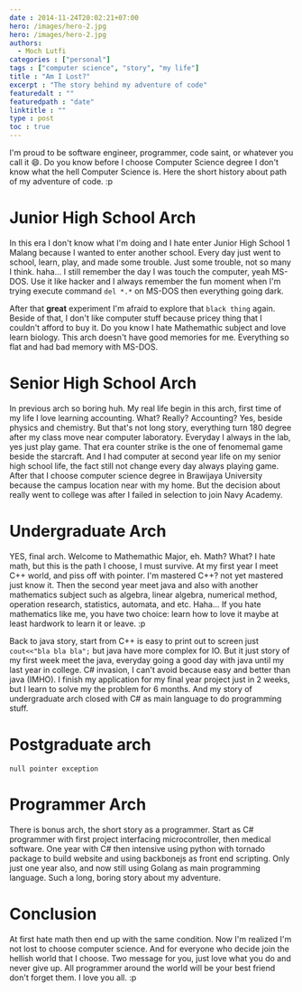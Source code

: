 ```yaml
---
date : 2014-11-24T20:02:21+07:00
hero: /images/hero-2.jpg
hero: /images/hero-2.jpg
authors:
  - Moch Lutfi
categories : ["personal"]
tags : ["computer science", "story", "my life"]
title : "Am I Lost?"
excerpt : "The story behind my adventure of code"
featuredalt : ""
featuredpath : "date"
linktitle : ""
type : post
toc : true
---
```


I'm proud to be software engineer, programmer, code saint, or whatever you call it :smile:. Do you know before I choose Computer Science degree I don't know what the hell Computer Science is. Here the short history about path of my adventure of code. :p

# Junior High School Arch

In this era I don't know what I'm doing and I hate enter Junior High School 1 Malang because I wanted to enter another school. Every day just went to school, learn, play, and made some trouble. Just some trouble, not so many I think. haha... I still remember the day I was touch the computer, yeah MS-DOS. Use it like hacker and I always remember the fun moment when I'm trying execute command `del *.*` on MS-DOS then everything going dark. 

After that **great** experiment I'm afraid to explore that `black thing` again. Beside of that, I don't like computer stuff because pricey thing that I couldn't afford to buy it. Do you know I hate Mathemathic subject and love learn biology. This arch doesn't have good memories for me. Everything so flat and had bad memory with MS-DOS. 

# Senior High School Arch

In previous arch so boring huh. My real life begin in this arch, first time of my life I love learning accounting. What? Really? Accounting? Yes, beside physics and chemistry. But that's not long story, everything turn 180 degree after my class move near computer laboratory. Everyday I always in the lab, yes just play game. That era counter strike is the one of fenomemal game beside the starcraft. And I had computer at second year life on my senior high school life, the fact still not change every day always playing game. After that I choose computer science degree in Brawijaya University because the campus location near with my home. But the decision about really went to college was after I failed in selection to join Navy Academy. 

# Undergraduate Arch

YES, final arch. Welcome to Mathemathic Major, eh. Math? What? I hate math, but this is the path I choose, I must survive. At my first year I meet C++ world, and piss off with pointer. I'm mastered C++? not yet mastered just know it. Then the second year meet java and also with another mathematics subject such as algebra, linear algebra, numerical method, operation research, statistics, automata, and etc. Haha... If you hate mathematics like me, you have two choice: learn how to love it maybe at least hardwork to learn it or leave. :p

Back to java story, start from C++ is easy to print out to screen just `cout<<"bla bla bla";` but java have more complex for IO. But it just story of my first week meet the java, everyday going a good day with java until my last year in college. C# invasion, I can't avoid because easy and better than java (IMHO). I finish my application for my final year project just in 2 weeks, but I learn to solve my the problem for 6 months. And my story of undergraduate arch closed with C# as main language to do programming stuff.

# Postgraduate arch

`null pointer exception`

# Programmer Arch

There is bonus arch, the short story as a programmer. Start as C# programmer with first project interfacing microcontroller, then medical software. One year with C# then intensive using python with tornado package to build website and using backbonejs as front end scripting. Only just one year also, and now still using Golang as main programming language. Such a long, boring story about my adventure. 

# Conclusion

At first hate math then end up with the same condition. Now I'm realized I'm not lost to choose computer science. And for everyone who decide join the hellish world that I choose. Two message for you, just love what you do and never give up. All programmer around the world will be your best friend don't forget them. I love you all. :p
